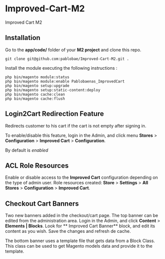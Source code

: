 # Improved-Cart-M2
Improved Cart M2
 
 ## Installation
Go to the **app/code/** folder of your **M2 project** and clone this repo.
 
 `git clone git@github.com:pablobae/Improved-Cart-M2.git .`
 
 
 Install the module executing the following instructions : 
  
 ```
php bin/magento module:status
php bin/magento module:enable Pablobaenas_ImprovedCart
php bin/magento setup:upgrade
php bin/magento setup:static-content:deploy
php bin/magento cache:clean
php bin/magento cache:flush
```
 
 ## Login2Cart Redirection Feature
Redirects customer to his cart if the cart is not empty after signing in.
 
To enable/disable this feature, login in the Admin, and click menu **Stores** > **Configuration** > **Improved Cart** > **Configuration**.
  
By default is *enabled*
  
 
 ## ACL Role Resources
 Enable or disable access to the **Improved Cart** configuration depending on the type of admin user. Role resources created:
 **Store** > **Settings** > **All Stores** > **Configuration** > **Improved Cart**.
 
 
 ## Checkout Cart Banners 
Two new banners added in the checkout/cart page.  The top banner can be edited from the administration area. Login in the Admin, and click **Content** > **Elements | Blocks**.
Look for **	Improved Cart Banner** block, and edit its content as you wish. Save the changes and refresh de cache.

The bottom banner uses a template file that gets data from a Block Class. This class can be used to get Magento models data and provide it to the template.




 
  
